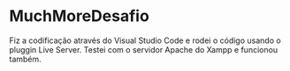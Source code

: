# MuchMoreDesafio



Fiz a codificação através do Visual Studio Code e rodei o código usando o pluggin Live Server.
Testei com o servidor Apache do Xampp e funcionou também.
